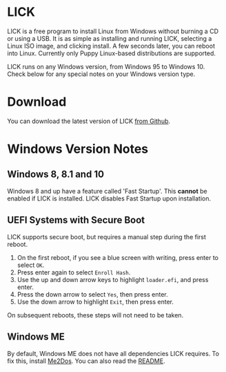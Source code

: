 # LICK
LICK is a free program to install Linux from Windows without burning a CD or
using a USB. It is as simple as installing and running LICK, selecting a Linux
ISO image, and clicking install. A few seconds later, you can reboot into
Linux. Currently only Puppy Linux-based distributions are supported.

LICK runs on any Windows version, from Windows 95 to Windows 10. Check below
for any special notes on your Windows version type.

# Download
You can download the latest version of LICK
[from Github](https://github.com/noryb009/lick/releases/latest).

# Windows Version Notes
## Windows 8, 8.1 and 10
Windows 8 and up have a feature called 'Fast Startup'. This **cannot** be
enabled if LICK is installed. LICK disables Fast Startup upon installation.

## UEFI Systems with Secure Boot
LICK supports secure boot, but requires a manual step during the first
reboot.

1. On the first reboot, if you see a blue screen with writing, press enter
   to select `OK`.
2. Press enter again to select `Enroll Hash`.
3. Use the up and down arrow keys to highlight `loader.efi`, and press enter.
4. Press the down arrow to select `Yes`, then press enter.
5. Use the down arrow to highlight `Exit`, then press enter.

On subsequent reboots, these steps will not need to be taken.

## Windows ME
By default, Windows ME does not have all dependencies LICK requires. To fix
this, install [Me2Dos](http://www.rkgage.net/bobby/download/Me2Dos.exe).
You can also read the [README](http://www.rkgage.net/bobby/download/readme.txt).
